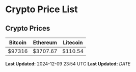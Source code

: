# Crypto Price List

## Crypto Prices
| Bitcoin | Ethereum | Litecoin |
| ------- | -------- | -------- |
| $97316 | $3707.67 | $110.54 |
**Last Updated:** 2024-12-09 23:54 UTC
**Last Updated:** $DATE$
